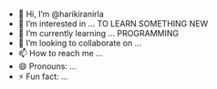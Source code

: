 
- 👋 Hi, I’m @harikiranirla
- 👀 I’m interested in ... TO LEARN SOMETHING NEW
- 🌱 I’m currently learning ... PROGRAMMING
- 💞️ I’m looking to collaborate on ...
- 📫 How to reach me ...
- 😄 Pronouns: ...
- ⚡ Fun fact: ...

<!---
harikiranirla/harikiranirla is a ✨ special ✨ repository because its `README.md` (this file) appears on your GitHub profile.
You can click the Preview link to take a look at your changes.
--->
